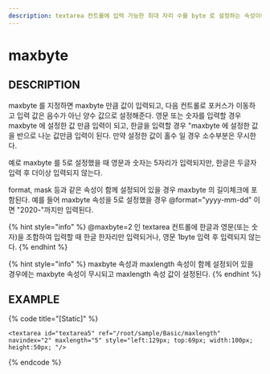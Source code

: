 ```yaml
---
description: textarea 컨트롤에 입력 가능한 최대 자리 수를 byte 로 설정하는 속성이다.
---
```


# maxbyte

## DESCRIPTION

maxbyte 를 지정하면 maxbyte 만큼 값이 입력되고, 다음 컨트롤로 포커스가 이동하고 입력 값은 음수가 아닌 양수 값으로 설정해준다. 영문 또는 숫자를 입력할 경우 maxbyte 에 설정한 값 만큼 입력이 되고, 한글을 입력할 경우 "maxbyte 에 설정한 값을 반으로 나눈 값만큼 입력이 된다. 만약 설정한 값이 홀수 일 경우 소수부분은 무시한다.

예로 maxbyte 를 5로 설정했을 때 영문과 숫자는 5자리가 입력되지만, 한글은 두글자 입력 후 더이상 입력되지 않는다.

format, mask 등과 같은 속성이 함께 설정되어 있을 경우 maxbyte 의 길이체크에 포함된다. 예를 들어 maxbyte 속성을 5로 설정했을 경우 @format="yyyy-mm-dd" 이면 "2020-"까지만 입력된다.

{% hint style="info" %}
@maxbyte=2 인 textarea 컨트롤에 한글과 영문\(또는 숫자\)을 조합하여 입력할 때 한글 한자리만 입력되거나, 영문 1byte 입력 후 입력되지 않는다.
{% endhint %}

{% hint style="info" %}
maxbyte 속성과 maxlength 속성이 함께 설정되어 있을 경우에는 maxbyte 속성이 무시되고 maxlength 속성 값이 설정된다.
{% endhint %}

## EXAMPLE

{% code title="\[Static\]" %}
```markup
<textarea id="textarea5" ref="/root/sample/Basic/maxlength" navindex="2" maxlength="5" style="left:129px; top:69px; width:100px; height:50px; "/> 
```
{% endcode %}

